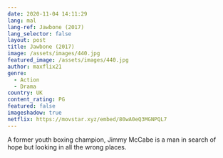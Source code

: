 ```yaml
---
date: 2020-11-04 14:11:29
lang: mal
lang-ref: Jawbone (2017)
lang_selector: false
layout: post
title: Jawbone (2017)
image: /assets/images/440.jpg
featured_image: /assets/images/440.jpg
author: maxflix21
genre:
  - Action
  - Drama
country: UK
content_rating: PG
featured: false
imageshadow: true
netflix: https://movstar.xyz/embed/80wA0eQ3MGNPQL7
---
```

A former youth boxing champion, Jimmy McCabe is a man in search of hope but looking in all the wrong places.